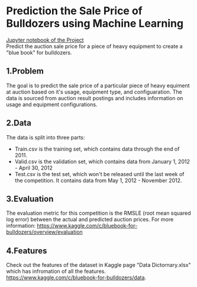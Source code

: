 # Prediction the Sale Price of Bulldozers using Machine Learning   
[Jupyter notebook of the Project](https://github.com/a0n0k0i0t/https-github.com-a0n0k0i0t-bulldozer-price-prediction-project/blob/master/end-to-end-bulldozer-price-regression.ipynb)   
Predict the auction sale price for a piece of heavy equipment to create a "blue book" for bulldozers.

## 1.Problem
The goal is to predict the sale price of a particular piece of heavy equiment at auction based on it's usage, equipment type, and configuaration.  The data is sourced from auction result postings and includes information on usage and equipment configurations.

## 2.Data
The data is split into three parts:

<ul>
    <li>Train.csv is the training set, which contains data through the end of 2011.
    <li>Valid.csv is the validation set, which contains data from January 1, 2012 - April 30, 2012 
    <li>Test.csv is the test set, which won't be released until the last week of the competition. It contains data from  May 1, 2012 - November 2012.
</ul>

## 3.Evaluation
The evaluation metric for this competition is the RMSLE (root mean squared log error) between the actual and predicted auction prices.
For more information:
https://www.kaggle.com/c/bluebook-for-bulldozers/overview/evaluation

## 4.Features
Check out the features of the dataset in Kaggle page "Data Dictornary.xlsx" which has infromation of all the features. https://www.kaggle.com/c/bluebook-for-bulldozers/data.

